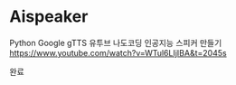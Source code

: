 # Aispeaker
Python Google gTTS
유투브 나도코딩 인공지능 스피커 만들기
https://www.youtube.com/watch?v=WTul6LIjIBA&t=2045s

완료
